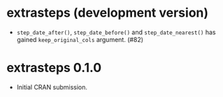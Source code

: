 # extrasteps (development version)

* `step_date_after()`, `step_date_before()` and `step_date_nearest()` has gained `keep_original_cols` argument. (#82)

# extrasteps 0.1.0

* Initial CRAN submission.
